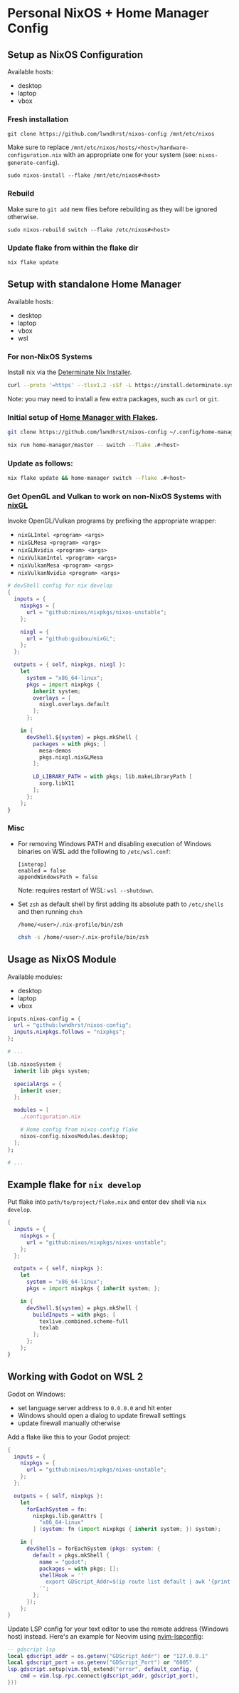 # Personal NixOS + Home Manager Config


## Setup as NixOS Configuration

Available hosts:
- desktop
- laptop
- vbox

### Fresh installation

```
git clone https://github.com/lwndhrst/nixos-config /mnt/etc/nixos
```
Make sure to replace `/mnt/etc/nixos/hosts/<host>/hardware-configuration.nix` with an appropriate one for your system (see: `nixos-generate-config`).
```
sudo nixos-install --flake /mnt/etc/nixos#<host>
```

### Rebuild

Make sure to `git add` new files before rebuilding as they will be ignored otherwise.
```
sudo nixos-rebuild switch --flake /etc/nixos#<host>
```

### Update flake from within the flake dir

```
nix flake update
```


## Setup with standalone Home Manager

Available hosts:
- desktop
- laptop
- vbox
- wsl

### For non-NixOS Systems

Install nix via the [Determinate Nix Installer](https://github.com/DeterminateSystems/nix-installer).
```sh
curl --proto '=https' --tlsv1.2 -sSf -L https://install.determinate.systems/nix | sh -s -- install linux --init none
```
Note: you may need to install a few extra packages, such as `curl` or `git`.

### Initial setup of [Home Manager with Flakes](https://nix-community.github.io/home-manager/index.html#ch-nix-flakes).

```sh
git clone https://github.com/lwndhrst/nixos-config ~/.config/home-manager
```
```sh
nix run home-manager/master -- switch --flake .#<host>
```

### Update as follows:

```sh
nix flake update && home-manager switch --flake .#<host>
```

### Get OpenGL and Vulkan to work on non-NixOS Systems with [nixGL](https://github.com/guibou/nixGL)

Invoke OpenGL/Vulkan programs by prefixing the appropriate wrapper:

- `nixGLIntel <program> <args>`
- `nixGLMesa <program> <args>`
- `nixGLNvidia <program> <args>`
- `nixVulkanIntel <program> <args>`
- `nixVulkanMesa <program> <args>`
- `nixVulkanNvidia <program> <args>`

```nix
# devShell config for nix develop
{
  inputs = {
    nixpkgs = {
      url = "github:nixos/nixpkgs/nixos-unstable";
    };

    nixgl = {
      url = "github:guibou/nixGL";
    };
  };

  outputs = { self, nixpkgs, nixgl }:
    let
      system = "x86_64-linux";
      pkgs = import nixpkgs {
        inherit system;
        overlays = [
          nixgl.overlays.default
        ];
      };

    in {
      devShell.${system} = pkgs.mkShell {
        packages = with pkgs; [
          mesa-demos
          pkgs.nixgl.nixGLMesa
        ];

        LD_LIBRARY_PATH = with pkgs; lib.makeLibraryPath [
          xorg.libX11
        ];
      };
    };
}
```

### Misc

- For removing Windows PATH and disabling execution of Windows binaries on WSL add the following to `/etc/wsl.conf`:
   ```
   [interop]
   enabled = false
   appendWindowsPath = false
   ```
   Note: requires restart of WSL: `wsl --shutdown`.

- Set `zsh` as default shell by first adding its absolute path to `/etc/shells` and then running `chsh`
   ```
   /home/<user>/.nix-profile/bin/zsh
   ```
   ```sh
   chsh -s /home/<user>/.nix-profile/bin/zsh
   ```


## Usage as NixOS Module

Available modules:
- desktop
- laptop
- vbox

```nix
inputs.nixos-config = {
  url = "github:lwndhrst/nixos-config";
  inputs.nixpkgs.follows = "nixpkgs";
};
```

```nix
# ...

lib.nixosSystem {
  inherit lib pkgs system;

  specialArgs = {
    inherit user;
  };

  modules = [
    ./configuration.nix

    # Home config from nixos-config flake
    nixos-config.nixosModules.desktop;
  ];
};

# ...
```


## Example flake for `nix develop`

Put flake into `path/to/project/flake.nix` and enter dev shell via `nix develop`.

```nix
{
  inputs = {
    nixpkgs = {
      url = "github:nixos/nixpkgs/nixos-unstable";
    };
  };

  outputs = { self, nixpkgs }:
    let
      system = "x86_64-linux";
      pkgs = import nixpkgs { inherit system; };

    in {
      devShell.${system} = pkgs.mkShell {
        buildInputs = with pkgs; [
          texlive.combined.scheme-full
          texlab
        ];
      };
    };
}
```



## Working with Godot on WSL 2

Godot on Windows:
- set language server address to `0.0.0.0` and hit enter
- Windows should open a dialog to update firewall settings
- update firewall manually otherwise

Add a flake like this to your Godot project:

```nix
{
  inputs = {
    nixpkgs = {
      url = "github:nixos/nixpkgs/nixos-unstable";
    };
  };

  outputs = { self, nixpkgs }:
    let
      forEachSystem = fn:
        nixpkgs.lib.genAttrs [
          "x86_64-linux"
        ] (system: fn (import nixpkgs { inherit system; }) system);

    in {
      devShells = forEachSystem (pkgs: system: {
        default = pkgs.mkShell {
          name = "godot";
          packages = with pkgs; [];
          shellHook = ''
            export GDScript_Addr=$(ip route list default | awk '{print $3}')
          '';
        };
      });
    };
}
```

Update LSP config for your text editor to use the remote address (Windows host) instead.
Here's an example for Neovim using [nvim-lspconfig](https://github.com/neovim/nvim-lspconfig):

```lua
-- gdscript lsp
local gdscript_addr = os.getenv("GDScript_Addr") or "127.0.0.1"
local gdscript_port = os.getenv("GDScript_Port") or "6005"
lsp.gdscript.setup(vim.tbl_extend("error", default_config, {
	cmd = vim.lsp.rpc.connect(gdscript_addr, gdscript_port),
}))
```
